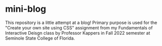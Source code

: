# mini-blog

This repository is a little attempt at a blog! Primary purpose is used for the "Create your own site using CSS" assignment from my Fundamentals of Interactive Deisgn class by Professor Kappers in Fall 2022 semester at Seminole State College of Florida.
